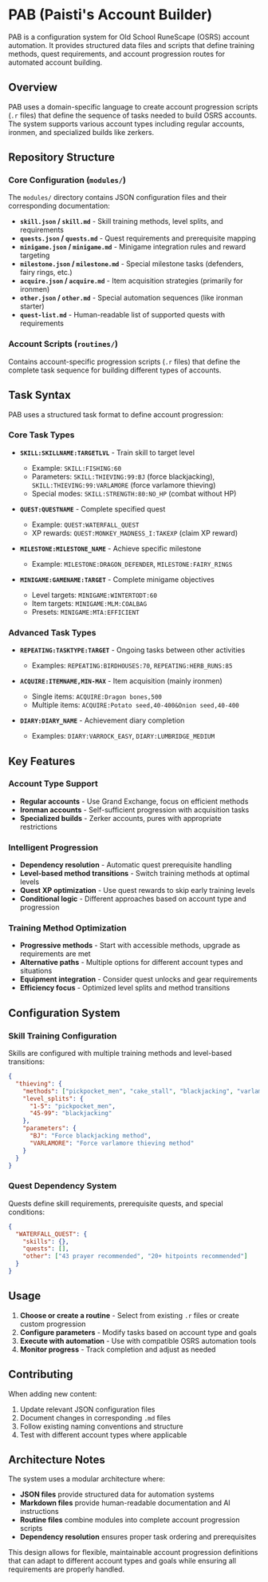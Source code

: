 # PAB (Paisti's Account Builder)

PAB is a configuration system for Old School RuneScape (OSRS) account automation. It provides structured data files and scripts that define training methods, quest requirements, and account progression routes for automated account building.

## Overview

PAB uses a domain-specific language to create account progression scripts (`.r` files) that define the sequence of tasks needed to build OSRS accounts. The system supports various account types including regular accounts, ironmen, and specialized builds like zerkers.

## Repository Structure

### Core Configuration (`modules/`)

The `modules/` directory contains JSON configuration files and their corresponding documentation:

- **`skill.json` / `skill.md`** - Skill training methods, level splits, and requirements
- **`quests.json` / `quests.md`** - Quest requirements and prerequisite mapping  
- **`minigame.json` / `minigame.md`** - Minigame integration rules and reward targeting
- **`milestone.json` / `milestone.md`** - Special milestone tasks (defenders, fairy rings, etc.)
- **`acquire.json` / `acquire.md`** - Item acquisition strategies (primarily for ironmen)
- **`other.json` / `other.md`** - Special automation sequences (like ironman starter)
- **`quest-list.md`** - Human-readable list of supported quests with requirements

### Account Scripts (`routines/`)

Contains account-specific progression scripts (`.r` files) that define the complete task sequence for building different types of accounts.

## Task Syntax

PAB uses a structured task format to define account progression:

### Core Task Types

- **`SKILL:SKILLNAME:TARGETLVL`** - Train skill to target level
  - Example: `SKILL:FISHING:60`
  - Parameters: `SKILL:THIEVING:99:BJ` (force blackjacking), `SKILL:THIEVING:99:VARLAMORE` (force varlamore thieving)
  - Special modes: `SKILL:STRENGTH:80:NO_HP` (combat without HP)

- **`QUEST:QUESTNAME`** - Complete specified quest
  - Example: `QUEST:WATERFALL_QUEST`
  - XP rewards: `QUEST:MONKEY_MADNESS_I:TAKEXP` (claim XP reward)

- **`MILESTONE:MILESTONE_NAME`** - Achieve specific milestone
  - Example: `MILESTONE:DRAGON_DEFENDER`, `MILESTONE:FAIRY_RINGS`

- **`MINIGAME:GAMENAME:TARGET`** - Complete minigame objectives
  - Level targets: `MINIGAME:WINTERTODT:60`
  - Item targets: `MINIGAME:MLM:COALBAG`
  - Presets: `MINIGAME:MTA:EFFICIENT`

### Advanced Task Types

- **`REPEATING:TASKTYPE:TARGET`** - Ongoing tasks between other activities
  - Examples: `REPEATING:BIRDHOUSES:70`, `REPEATING:HERB_RUNS:85`

- **`ACQUIRE:ITEMNAME,MIN-MAX`** - Item acquisition (mainly ironmen)
  - Single items: `ACQUIRE:Dragon bones,500`
  - Multiple items: `ACQUIRE:Potato seed,40-400&Onion seed,40-400`

- **`DIARY:DIARY_NAME`** - Achievement diary completion
  - Examples: `DIARY:VARROCK_EASY`, `DIARY:LUMBRIDGE_MEDIUM`

## Key Features

### Account Type Support
- **Regular accounts** - Use Grand Exchange, focus on efficient methods
- **Ironman accounts** - Self-sufficient progression with acquisition tasks
- **Specialized builds** - Zerker accounts, pures with appropriate restrictions

### Intelligent Progression
- **Dependency resolution** - Automatic quest prerequisite handling
- **Level-based method transitions** - Switch training methods at optimal levels
- **Quest XP optimization** - Use quest rewards to skip early training levels
- **Conditional logic** - Different approaches based on account type and progression

### Training Method Optimization
- **Progressive methods** - Start with accessible methods, upgrade as requirements are met
- **Alternative paths** - Multiple options for different account types and situations  
- **Equipment integration** - Consider quest unlocks and gear requirements
- **Efficiency focus** - Optimized level splits and method transitions

## Configuration System

### Skill Training Configuration
Skills are configured with multiple training methods and level-based transitions:

```json
{
  "thieving": {
    "methods": ["pickpocket_men", "cake_stall", "blackjacking", "varlamore_thieving"],
    "level_splits": {
      "1-5": "pickpocket_men",
      "45-99": "blackjacking"
    },
    "parameters": {
      "BJ": "Force blackjacking method",
      "VARLAMORE": "Force varlamore thieving method"
    }
  }
}
```

### Quest Dependency System
Quests define skill requirements, prerequisite quests, and special conditions:

```json
{
  "WATERFALL_QUEST": {
    "skills": {},
    "quests": [],
    "other": ["43 prayer recommended", "20+ hitpoints recommended"]
  }
}
```

## Usage

1. **Choose or create a routine** - Select from existing `.r` files or create custom progression
2. **Configure parameters** - Modify tasks based on account type and goals  
3. **Execute with automation** - Use with compatible OSRS automation tools
4. **Monitor progress** - Track completion and adjust as needed

## Contributing

When adding new content:

1. Update relevant JSON configuration files
2. Document changes in corresponding `.md` files
3. Follow existing naming conventions and structure
4. Test with different account types where applicable

## Architecture Notes

The system uses a modular architecture where:
- **JSON files** provide structured data for automation systems
- **Markdown files** provide human-readable documentation and AI instructions
- **Routine files** combine modules into complete account progression scripts
- **Dependency resolution** ensures proper task ordering and prerequisites

This design allows for flexible, maintainable account progression definitions that can adapt to different account types and goals while ensuring all requirements are properly handled.